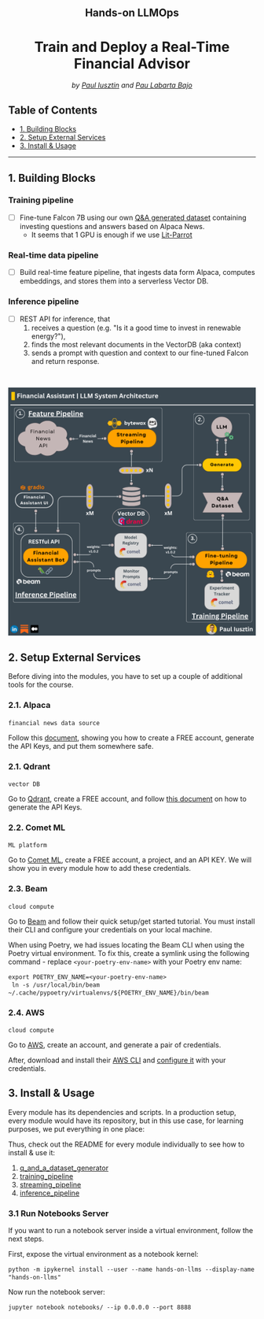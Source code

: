 <div align="center">
    <h2>Hands-on LLMOps</h2>
    <h1>Train and Deploy a Real-Time Financial Advisor</h1>
    <i>by <a href="https://github.com/iusztinpaul">Paul Iusztin</a> and <a href="https://github.com/Paulescu">Pau Labarta Bajo</a></i>
</div>

## Table of Contents

- [1. Building Blocks](#1-building-blocks)
- [2. Setup External Services](#2-setup-external-services)
- [3. Install & Usage](#3-install--usage)

------


## 1. Building Blocks

### Training pipeline
- [ ] Fine-tune Falcon 7B using our own [Q&A generated dataset](/modules/q_and_a_dataset_generator/) containing investing questions and answers based on Alpaca News.
    - It seems that 1 GPU is enough if we use [Lit-Parrot](https://lightning.ai/pages/blog/falcon-a-guide-to-finetune-and-inference/)

### Real-time data pipeline
- [ ] Build real-time feature pipeline, that ingests data form Alpaca, computes embeddings, and stores them into a serverless Vector DB.

### Inference pipeline
- [ ] REST API for inference, that
    1. receives a question (e.g. "Is it a good time to invest in renewable energy?"),
    2. finds the most relevant documents in the VectorDB (aka context)
    3. sends a prompt with question and context to our fine-tuned Falcon and return response.

<br/>

![architecture](media/architecture.png)


## 2. Setup External Services

Before diving into the modules, you have to set up a couple of additional tools for the course.

### 2.1. Alpaca
`financial news data source`

Follow this [document](https://alpaca.markets/docs/market-data/getting-started/), showing you how to create a FREE account, generate the API Keys, and put them somewhere safe.


### 2.1. Qdrant
`vector DB`

Go to [Qdrant](https://qdrant.tech/?utm_source=thepauls&utm_medium=partner&utm_content=github), create a FREE account, and follow [this document](https://qdrant.tech/documentation/cloud/authentication/?utm_source=thepauls&utm_medium=partner&utm_content=github) on how to generate the API Keys.


### 2.2. Comet ML
`ML platform`

Go to [Comet ML](https://www.comet.com/signup?utm_source=thepauls&utm_medium=partner&utm_content=github), create a FREE account, a project, and an API KEY. We will show you in every module how to add these credentials.


### 2.3. Beam
`cloud compute`

Go to [Beam](https://www.beam.cloud?utm_source=thepauls&utm_medium=partner&utm_content=github) and follow their quick setup/get started tutorial. You must install their CLI and configure your credentials on your local machine.

When using Poetry, we had issues locating the Beam CLI when using the Poetry virtual environment. To fix this, create a symlink using the following command - replace `<your-poetry-env-name>` with your Poetry env name:
 ```shell
 export POETRY_ENV_NAME=<your-poetry-env-name>
  ln -s /usr/local/bin/beam ~/.cache/pypoetry/virtualenvs/${POETRY_ENV_NAME}/bin/beam
 ```


 ### 2.4. AWS
 `cloud compute`

 Go to [AWS](https://aws.amazon.com/console/), create an account, and generate a pair of credentials.

 After, download and install their [AWS CLI](https://docs.aws.amazon.com/cli/latest/userguide/getting-started-install.html) and [configure it](https://docs.aws.amazon.com/cli/latest/userguide/cli-chap-configure.html) with your credentials.


## 3. Install & Usage
Every module has its dependencies and scripts. In a production setup, every module would have its repository, but in this use case, for learning purposes, we put everything in one place:

Thus, check out the README for every module individually to see how to install & use it:
1. [q_and_a_dataset_generator](/modules/q_and_a_dataset_generator/)
2. [training_pipeline](/modules/training_pipeline/)
3. [streaming_pipeline](/modules/streaming_pipeline/)
4. [inference_pipeline]()


### 3.1 Run Notebooks Server
If you want to run a notebook server inside a virtual environment, follow the next steps.

First, expose the virtual environment as a notebook kernel:
```shell
python -m ipykernel install --user --name hands-on-llms --display-name "hands-on-llms"
```
Now run the notebook server:
```shell
jupyter notebook notebooks/ --ip 0.0.0.0 --port 8888
```
